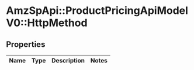 # AmzSpApi::ProductPricingApiModelV0::HttpMethod

## Properties
Name | Type | Description | Notes
------------ | ------------- | ------------- | -------------

